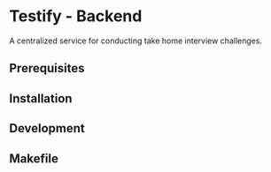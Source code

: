# Testify - Backend

A centralized service for conducting take home interview challenges.

## Prerequisites

## Installation

## Development

## Makefile